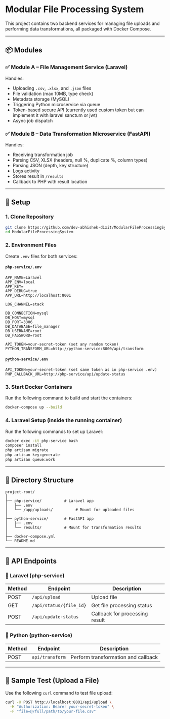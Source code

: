 # Modular File Processing System

This project contains two backend services for managing file uploads and performing data transformations, all packaged with Docker Compose.

---

## 📦 Modules

### ✅ Module A – File Management Service (Laravel)
Handles:
- Uploading `.csv`, `.xlsx`, and `.json` files
- File validation (max 10MB, type check)
- Metadata storage (MySQL)
- Triggering Python microservice via queue
- Token-based secure API (currently used custom token but can implement it with laravel sanctum or jwt)
- Async job dispatch

### ✅ Module B – Data Transformation Microservice (FastAPI)
Handles:
- Receiving transformation job
- Parsing CSV, XLSX (headers, null %, duplicate %, column types)
- Parsing JSON (depth, key structure)
- Logs activity
- Stores result in `/results`
- Callback to PHP with result location

---

## 🚀 Setup

### 1. Clone Repository
```bash
git clone https://github.com/dev-abhishek-dixit/ModularFileProcessingSystem.git
cd ModularFileProcessingSystem
```

### 2. Environment Files
Create `.env` files for both services:

#### `php-service/.env`
```env
APP_NAME=Laravel
APP_ENV=local
APP_KEY=
APP_DEBUG=true
APP_URL=http://localhost:8001

LOG_CHANNEL=stack

DB_CONNECTION=mysql
DB_HOST=mysql
DB_PORT=3306
DB_DATABASE=file_manager
DB_USERNAME=root
DB_PASSWORD=root

API_TOKEN=your-secret-token (set any random token)
PYTHON_TRANSFORM_URL=http://python-service:8000/api/transform
```

#### `python-service/.env`
```env
API_TOKEN=your-secret-token (set same token as in php-service .env)
PHP_CALLBACK_URL=http://php-service/api/update-status
```

### 3. Start Docker Containers
Run the following command to build and start the containers:
```bash
docker-compose up --build
```

### 4. Laravel Setup (inside the running container)
Run the following commands to set up Laravel:
```bash
docker exec -it php-service bash
composer install
php artisan migrate
php artisan key:generate
php artisan queue:work
```

---

## 📂 Directory Structure
```plaintext
project-root/
│
├── php-service/          # Laravel app
│   ├── .env
│   └── /app/uploads/          # Mount for uploaded files
│
├── python-service/       # FastAPI app
│   ├── .env
│   └── results/          # Mount for transformation results
│
├── docker-compose.yml
└── README.md
```

---

## 🔗 API Endpoints

### 📁 Laravel (php-service)
| Method | Endpoint               | Description                     |
|--------|-------------------------|---------------------------------|
| POST   | `/api/upload`          | Upload file                    |
| GET    | `/api/status/{file_id}`| Get file processing status      |
| POST   | `/api/update-status`   | Callback for processing result |

### 🧪 Python (python-service)
| Method | Endpoint     | Description                     |
|--------|--------------|---------------------------------|
| POST   | `api/transform` | Perform transformation and callback |

---

## 🧪 Sample Test (Upload a File)
Use the following `curl` command to test file upload:
```bash
curl -X POST http://localhost:8001/api/upload \
  -H "Authorization: Bearer your-secret-token" \
  -F "file=@/full/path/to/your-file.csv"
```
